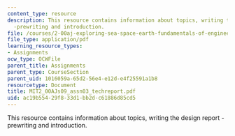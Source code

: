 ```yaml
---
content_type: resource
description: This resource contains information about topics, writing the design report
  -prewriting and introduction.
file: /courses/2-00aj-exploring-sea-space-earth-fundamentals-of-engineering-design-spring-2009/ac19b55429f833d1bb2dc61886d85cd5_MIT2_00AJs09_assn03_techreport.pdf
file_type: application/pdf
learning_resource_types:
- Assignments
ocw_type: OCWFile
parent_title: Assignments
parent_type: CourseSection
parent_uid: 1016059a-65d2-56e4-e12d-e4f25591a1b8
resourcetype: Document
title: MIT2_00AJs09_assn03_techreport.pdf
uid: ac19b554-29f8-33d1-bb2d-c61886d85cd5
---
```

This resource contains information about topics, writing the design report -prewriting and introduction.

